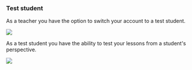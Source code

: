 ### Test student

As a teacher you have the option to switch your account to a test student.

![](/images_for_md_files/guides/en/teacher/test_student/switch_account.png)

As a test student you have the ability to test your lessons from a student's perspective.

![](/images_for_md_files/guides/en/teacher/test_student/test_student_en.png)

